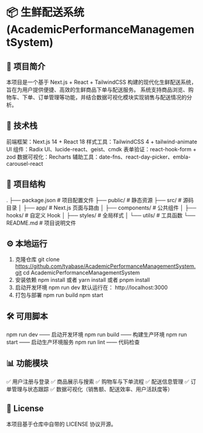 # 📦 生鲜配送系统 (AcademicPerformanceManagementSystem)
## 🌟 项目简介

本项目是一个基于 Next.js + React + TailwindCSS 构建的现代化生鲜配送系统，旨在为用户提供便捷、高效的生鲜商品下单与配送服务。
系统支持商品浏览、购物车、下单、订单管理等功能，并结合数据可视化模块实现销售与配送情况的分析。

## 🚀 技术栈
前端框架：Next.js 14 + React 18
样式工具：TailwindCSS 4 + tailwind-animate
UI 组件：Radix UI、lucide-react、geist、cmdk
表单验证：react-hook-form + zod
数据可视化：Recharts
辅助工具：date-fns、react-day-picker、embla-carousel-react

## 📂 项目结构
.
├── package.json        # 项目配置文件
├── public/             # 静态资源
├── src/                # 源码目录
│   ├── app/            # Next.js 页面与路由
│   ├── components/     # 公共组件
│   ├── hooks/          # 自定义 Hook
│   ├── styles/         # 全局样式
│   └── utils/          # 工具函数
└── README.md           # 项目说明文件

## ⚙️ 本地运行
1. 克隆仓库
git clone https://github.com/tyabase/AcademicPerformanceManagementSystem.git
cd AcademicPerformanceManagementSystem
2. 安装依赖
npm install
 或者
yarn install
 或者
pnpm install
3. 启动开发环境
npm run dev
默认运行在： http://localhost:3000
4. 打包与部署
npm run build
npm start

## 🛠️ 可用脚本
npm run dev —— 启动开发环境
npm run build —— 构建生产环境
npm run start —— 启动生产环境服务
npm run lint —— 代码检查

## 📊 功能模块
✅ 用户注册与登录
✅ 商品展示与搜索
✅ 购物车与下单流程
✅ 配送信息管理
✅ 订单管理与状态跟踪
✅ 数据可视化（销售额、配送效率、用户活跃度等）

## 📜 License
本项目基于仓库中自带的 LICENSE 协议开源。
